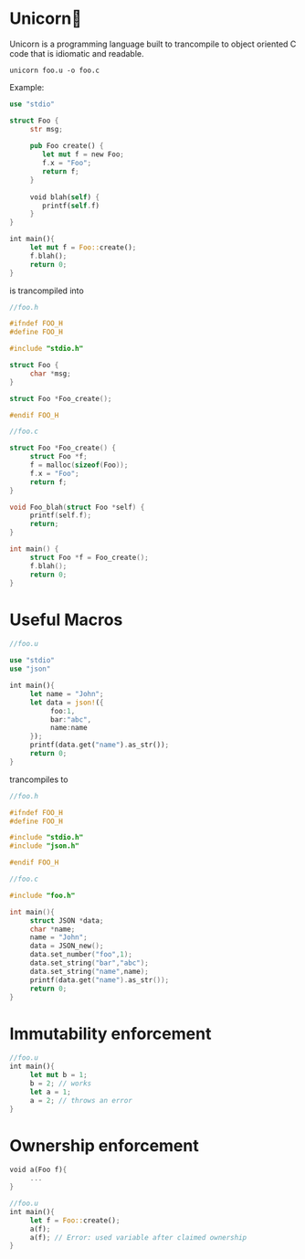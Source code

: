 # Unicorn🦄

Unicorn is a programming language built to trancompile to object oriented C code that is idiomatic and readable.

```console
unicorn foo.u -o foo.c
```

Example:
```rust
use "stdio"

struct Foo {
     str msg;
     
     pub Foo create() {
        let mut f = new Foo;
        f.x = "Foo";
        return f;
     }
     
     void blah(self) {
        printf(self.f)
     }
}

int main(){
     let mut f = Foo::create();
     f.blah();
     return 0;
}
```
is trancompiled into

```C
//foo.h

#ifndef FOO_H
#define FOO_H

#include "stdio.h"

struct Foo {
     char *msg;
}

struct Foo *Foo_create();

#endif FOO_H
```

```C
//foo.c

struct Foo *Foo_create() {
     struct Foo *f;
     f = malloc(sizeof(Foo));
     f.x = "Foo";
     return f;
}

void Foo_blah(struct Foo *self) {
     printf(self.f);
     return;
}

int main() {
     struct Foo *f = Foo_create();
     f.blah();
     return 0;
}
```

# Useful Macros

```rust
//foo.u

use "stdio"
use "json"

int main(){
     let name = "John";
     let data = json!({
          foo:1,
          bar:"abc",
          name:name
     });
     printf(data.get("name").as_str());
     return 0;
}
```

trancompiles to

```C
//foo.h

#ifndef FOO_H
#define FOO_H

#include "stdio.h"
#include "json.h"

#endif FOO_H
```

```C
//foo.c

#include "foo.h"

int main(){
     struct JSON *data;
     char *name;
     name = "John";
     data = JSON_new();
     data.set_number("foo",1);
     data.set_string("bar","abc");
     data.set_string("name",name);
     printf(data.get("name").as_str());
     return 0;
}
```

# Immutability enforcement

```rust
//foo.u
int main(){
     let mut b = 1;
     b = 2; // works
     let a = 1;
     a = 2; // throws an error
}
```

# Ownership enforcement

```rust
void a(Foo f){
     ...
}

//foo.u
int main(){
     let f = Foo::create();
     a(f);
     a(f); // Error: used variable after claimed ownership
}
```
